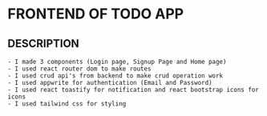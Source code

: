 # FRONTEND OF TODO APP

## DESCRIPTION

    - I made 3 components (Login page, Signup Page and Home page)
    - I used react router dom to make routes
    - I used crud api's from backend to make crud operation work
    - I used appwrite for authentication (Email and Password)
    - I used react toastify for notification and react bootstrap icons for icons
    - I used tailwind css for styling




    
